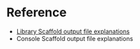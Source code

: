 # Reference

- [Library Scaffold output file explanations](Library_Output.html)
- Console Scaffold output file explanations
